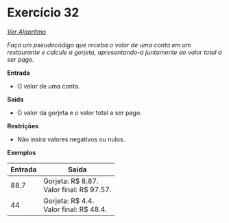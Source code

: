 # Exercício 32

[*Ver Algoritmo*](Algoritmo32.md)

*Faça um pseudocódigo que receba o valor de uma conta em um restaurante e calcule a gorjeta, apresentando-a juntamente ao valor total a ser pago.*

**Entrada**
- O valor de uma conta.

**Saída**
- O valor da gorjeta e o valor total a ser pago.

**Restrições**
- Não insira valores negativos ou nulos.

**Exemplos**

| Entrada | Saída                 |
|---------|-----------------------|
| 88.7    | Gorjeta: R$ 8.87.     <br>Valor final: R$ 97.57. |
| 44      | Gorjeta: R$ 4.4.      <br>Valor final: R$ 48.4.  |
